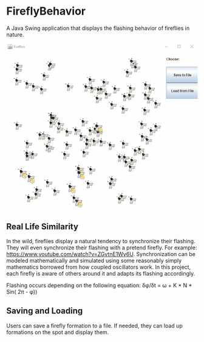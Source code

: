 # FireflyBehavior
A Java Swing application that displays the flashing behavior of fireflies in nature. 

![Application GIF](media/fireflies.gif)

## Real Life Similarity
In the wild, fireflies display a natural tendency to synchronize their flashing. They will even synchronize their flashing with a pretend firefly. For example: https://www.youtube.com/watch?v=ZGvtnE1Wy6U. Synchronization can be modeled mathematically and simulated using some reasonably simply mathematics borrowed from how coupled oscillators work. In this project, each firefly is aware of others around it and adapts its flashing accordingly.

Flashing occurs depending on the following equation:
&delta;&phi;/&delta;t = &omega; + K * N * Sin( 2&pi; - &phi;))

## Saving and Loading
Users can save a firefly formation to a file.
If needed, they can load up formations on the spot and display them.
